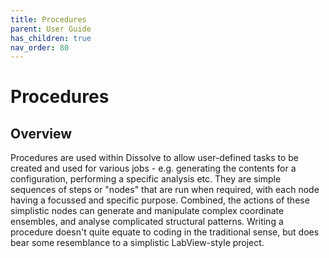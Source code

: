 ```yaml
---
title: Procedures
parent: User Guide
has_children: true
nav_order: 80
---
```

# Procedures

## Overview

Procedures are used within Dissolve to allow user-defined tasks to be created and used for various jobs - e.g. generating the contents for a configuration, performing a specific analysis etc. They are simple sequences of steps or "nodes" that are run when required, with each node having a focussed and specific purpose. Combined, the actions of these simplistic nodes can generate and manipulate complex coordinate ensembles, and analyse complicated structural patterns. Writing a procedure doesn't quite equate to coding in the traditional sense, but does bear some resemblance to a simplistic LabView-style project.

